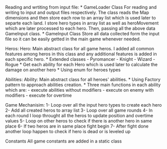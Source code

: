 Reading and wrtiting from input file:
    * GameLoader Class
        For reading and writing to input and output files respectively.
        The class reads the Map dimensions and then store each row
        to an array list which is used later to separte each land.
        I store hero types in array list as well as heroMovement which
        are later processed to each hero.
        Then, passing all the above data GameInput class.
    * GameInput Class
        Store all data collected form the input file so it can be easily
        getted in the main game whenever needed.

Heros:
    Hero: Main abstract class for all game heros. 
    I added all common features among heros in this 
    class and any additional features is added in each
    specific hero.
    * Extended classes
        - Pyromancer
        - Knight
        - Wizard
        - Rogue
    * Get each ability for each Hero which is used later
    to calculate the damage on another hero
    * Using enum for heroes types

Abilities:
    Ability: Main abstract class for all heroes' abilities.
    * Using Factory pattern to approach abilities creation.
    * Three main functions in each ability which are:
        - execute abilities without modifiers
        - execute on enemy with modifiers
        - execute for overtime

Game Mechanisim:
    1- Loop over all the input hero types to create each hero
    2- Add all created heros to array list
    3- Loop over all game rounds
    4- In each round I loop throught all the heros to 
        update position and overtime values
    5- Loop on other heros to check if there is another
        hero in same place
    6- If two heros are in same place fight begin
    7- After fight done another loop happen to check if hero
        is dead or is leveled up

 Constants
    All game constants are added in a static class 
